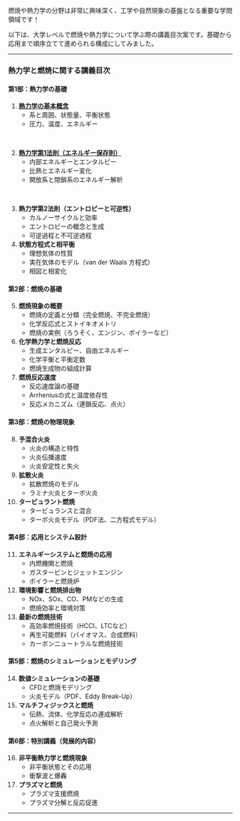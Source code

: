 燃焼や熱力学の分野は非常に興味深く、工学や自然現象の基盤となる重要な学問領域です！

以下は、大学レベルで燃焼や熱力学について学ぶ際の講義目次案です。基礎から応用まで順序立てて進められる構成にしてみました。

---

### **熱力学と燃焼に関する講義目次**

#### **第1部：熱力学の基礎**
1. [**熱力学の基本概念**](第1部：熱力学の基礎/1_熱力学の基本概念/1_.md)
   - 系と周囲、状態量、平衡状態
   - 圧力、温度、エネルギー

<br>

2. [**熱力学第1法則（エネルギー保存則）**](第1部：熱力学の基礎/2_熱力学第1法則（エネルギー保存則）/2_.md)
   - 内部エネルギーとエンタルピー
   - 比熱とエネルギー変化
   - 開放系と閉鎖系のエネルギー解析

<br>

3. **熱力学第2法則（エントロピーと可逆性）**
   - カルノーサイクルと効率
   - エントロピーの概念と生成
   - 可逆過程と不可逆過程
4. **状態方程式と相平衡**
   - 理想気体の性質
   - 実在気体のモデル（van der Waals 方程式）
   - 相図と相変化

#### **第2部：燃焼の基礎**
5. **燃焼現象の概要**
   - 燃焼の定義と分類（完全燃焼、不完全燃焼）
   - 化学反応式とストイキオメトリ
   - 燃焼の実例（ろうそく、エンジン、ボイラーなど）
6. **化学熱力学と燃焼反応**
   - 生成エンタルピー、自由エネルギー
   - 化学平衡と平衡定数
   - 燃焼生成物の組成計算
7. **燃焼反応速度**
   - 反応速度論の基礎
   - Arrheniusの式と温度依存性
   - 反応メカニズム（連鎖反応、点火）

#### **第3部：燃焼の物理現象**
8. **予混合火炎**
   - 火炎の構造と特性
   - 火炎伝播速度
   - 火炎安定性と失火
9. **拡散火炎**
   - 拡散燃焼のモデル
   - ラミナ火炎とターボ火炎
10. **タービュラント燃焼**
    - タービュランスと混合
    - ターボ火炎モデル（PDF法、二方程式モデル）

#### **第4部：応用とシステム設計**
11. **エネルギーシステムと燃焼の応用**
    - 内燃機関と燃焼
    - ガスタービンとジェットエンジン
    - ボイラーと燃焼炉
12. **環境影響と燃焼排出物**
    - NOx、SOx、CO、PMなどの生成
    - 燃焼効率と環境対策
13. **最新の燃焼技術**
    - 高効率燃焼技術（HCCI、LTCなど）
    - 再生可能燃料（バイオマス、合成燃料）
    - カーボンニュートラルな燃焼技術

#### **第5部：燃焼のシミュレーションとモデリング**
14. **数値シミュレーションの基礎**
    - CFDと燃焼モデリング
    - 火炎モデル（PDF、Eddy Break-Up）
15. **マルチフィジックスと燃焼**
    - 伝熱、流体、化学反応の連成解析
    - 点火解析と自己発火予測

#### **第6部：特別講義（発展的内容）**
16. **非平衡熱力学と燃焼現象**
    - 非平衡状態とその応用
    - 衝撃波と爆轟
17. **プラズマと燃焼**
    - プラズマ支援燃焼
    - プラズマ分解と反応促進

---


